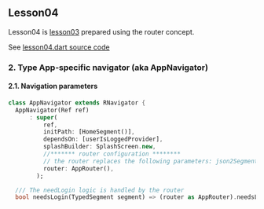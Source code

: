 
## Lesson04
Lesson04 is [lesson03](https://github.com/PavelPZ/riverpod_navigator/blob/main/doc/lesson03.md) prepared using the router concept.

See [lesson04.dart source code](https://github.com/PavelPZ/riverpod_navigator/blob/main/examples/doc/lib/src/lesson04/lesson04.dart)

### 2. Type App-specific navigator (aka AppNavigator)

#### 2.1. Navigation parameters



```dart
class AppNavigator extends RNavigator {
  AppNavigator(Ref ref)
      : super(
          ref,
          initPath: [HomeSegment()],
          dependsOn: [userIsLoggedProvider],
          splashBuilder: SplashScreen.new,
          //******* router configuration ********
          // the router replaces the following parameters: json2Segment, screenBuilder, segment2AsyncScreenActions
          router: AppRouter(), 
        );

  /// The needLogin logic is handled by the router
  bool needsLogin(TypedSegment segment) => (router as AppRouter).needsLogin(segment);
```

